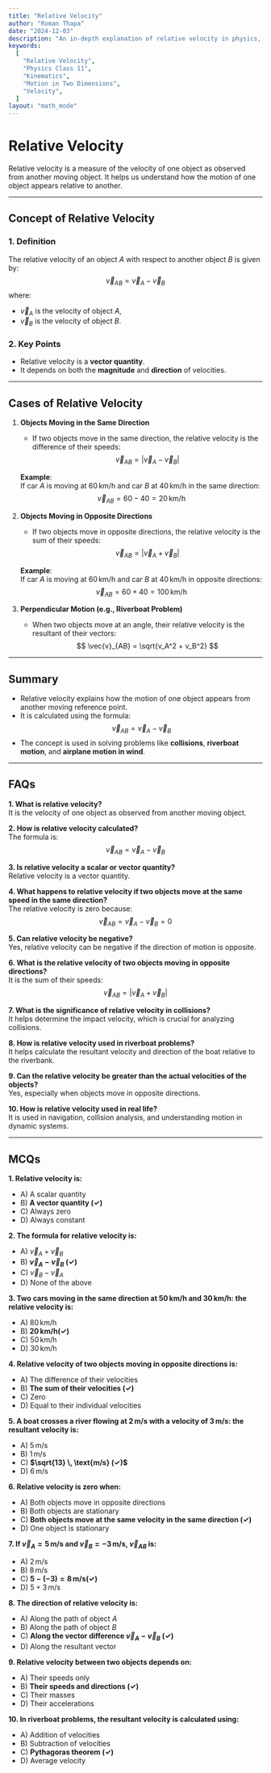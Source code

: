 ```yaml
---
title: "Relative Velocity" 
author: "Roman Thapa" 
date: "2024-12-03"
description: "An in-depth explanation of relative velocity in physics, including its concept, mathematical formulation, and practical examples." 
keywords:
  [
    "Relative Velocity",
    "Physics Class 11",
    "Kinematics",
    "Motion in Two Dimensions",
    "Velocity",
  ]
layout: "math_mode"
---
```


# Relative Velocity

Relative velocity is a measure of the velocity of one object as observed from another moving object. It helps us understand how the motion of one object appears relative to another.

---

## Concept of Relative Velocity

### 1. **Definition**
The relative velocity of an object $A$ with respect to another object $B$ is given by:
$$
\vec{v}_{AB} = \vec{v}_A - \vec{v}_B
$$
where:
- $\vec{v}_A$ is the velocity of object $A$,
- $\vec{v}_B$ is the velocity of object $B$.

### 2. **Key Points**
- Relative velocity is a **vector quantity**.
- It depends on both the **magnitude** and **direction** of velocities.

---

## Cases of Relative Velocity

1. **Objects Moving in the Same Direction**
   - If two objects move in the same direction, the relative velocity is the difference of their speeds:
   $$
   \vec{v}_{AB} = |\vec{v}_A - \vec{v}_B|
   $$

   **Example**:  
   If car $A$ is moving at $60 \, \text{km/h}$ and car $B$ at $40 \, \text{km/h}$ in the same direction:
   $$
   \vec{v}_{AB} = 60 - 40 = 20 \, \text{km/h}
   $$

2. **Objects Moving in Opposite Directions**
   - If two objects move in opposite directions, the relative velocity is the sum of their speeds:
   $$
   \vec{v}_{AB} = |\vec{v}_A + \vec{v}_B|
   $$

   **Example**:  
   If car $A$ is moving at $60 \, \text{km/h}$ and car $B$ at $40 \, \text{km/h}$ in opposite directions:
   $$
   \vec{v}_{AB} = 60 + 40 = 100 \, \text{km/h}
   $$

3. **Perpendicular Motion (e.g., Riverboat Problem)**
   - When two objects move at an angle, their relative velocity is the resultant of their vectors:
   $$
   \vec{v}_{AB} = \sqrt{v_A^2 + v_B^2}
   $$

---

## Summary

- Relative velocity explains how the motion of one object appears from another moving reference point.
- It is calculated using the formula:
  $$
  \vec{v}_{AB} = \vec{v}_A - \vec{v}_B
  $$
- The concept is used in solving problems like **collisions**, **riverboat motion**, and **airplane motion in wind**.

---

## FAQs

**1. What is relative velocity?**  
It is the velocity of one object as observed from another moving object.

**2. How is relative velocity calculated?**  
The formula is:
$$
\vec{v}_{AB} = \vec{v}_A - \vec{v}_B
$$

**3. Is relative velocity a scalar or vector quantity?**  
Relative velocity is a vector quantity.

**4. What happens to relative velocity if two objects move at the same speed in the same direction?**  
The relative velocity is zero because:
$$
\vec{v}_{AB} = \vec{v}_A - \vec{v}_B = 0
$$

**5. Can relative velocity be negative?**  
Yes, relative velocity can be negative if the direction of motion is opposite.

**6. What is the relative velocity of two objects moving in opposite directions?**  
It is the sum of their speeds:
$$
\vec{v}_{AB} = |\vec{v}_A + \vec{v}_B|
$$

**7. What is the significance of relative velocity in collisions?**  
It helps determine the impact velocity, which is crucial for analyzing collisions.

**8. How is relative velocity used in riverboat problems?**  
It helps calculate the resultant velocity and direction of the boat relative to the riverbank.

**9. Can the relative velocity be greater than the actual velocities of the objects?**  
Yes, especially when objects move in opposite directions.

**10. How is relative velocity used in real life?**  
It is used in navigation, collision analysis, and understanding motion in dynamic systems.

---

## MCQs

**1. Relative velocity is:**  
- A) A scalar quantity  
- B) **A vector quantity (✓)**  
- C) Always zero  
- D) Always constant  

**2. The formula for relative velocity is:**  
- A) $\vec{v}_A + \vec{v}_B$  
- B) **$\vec{v}_A - \vec{v}_B$ (✓)**  
- C) $\vec{v}_B - \vec{v}_A$  
- D) None of the above  

**3. Two cars moving in the same direction at $50 \, \text{km/h}$ and $30 \, \text{km/h}$: the relative velocity is:**  
- A) $80 \, \text{km/h}$  
- B) **$20 \, \text{km/h} (✓)$**  
- C) $50 \, \text{km/h}$  
- D) $30 \, \text{km/h}$  

**4. Relative velocity of two objects moving in opposite directions is:**  
- A) The difference of their velocities  
- B) **The sum of their velocities (✓)**  
- C) Zero  
- D) Equal to their individual velocities  

**5. A boat crosses a river flowing at $2 \, \text{m/s}$ with a velocity of $3 \, \text{m/s}$: the resultant velocity is:**  
- A) $5 \, \text{m/s}$  
- B) $1 \, \text{m/s}$  
- C) **$\sqrt{13} \, \text{m/s} (✓)$**  
- D) $6 \, \text{m/s}$  

**6. Relative velocity is zero when:**  
- A) Both objects move in opposite directions  
- B) Both objects are stationary  
- C) **Both objects move at the same velocity in the same direction (✓)**  
- D) One object is stationary  

**7. If $\vec{v}_A = 5 \, \text{m/s}$ and $\vec{v}_B = -3 \, \text{m/s}$, $\vec{v}_{AB}$ is:**  
- A) $2 \, \text{m/s}$  
- B) $8 \, \text{m/s}$  
- C) **$5 - (-3) = 8 \, \text{m/s} (✓)$**  
- D) $5 + 3 \, \text{m/s}$  

**8. The direction of relative velocity is:**  
- A) Along the path of object $A$  
- B) Along the path of object $B$  
- C) **Along the vector difference $\vec{v}_A - \vec{v}_B$ (✓)**  
- D) Along the resultant vector  

**9. Relative velocity between two objects depends on:**  
- A) Their speeds only  
- B) **Their speeds and directions (✓)**  
- C) Their masses  
- D) Their accelerations  

**10. In riverboat problems, the resultant velocity is calculated using:**  
- A) Addition of velocities  
- B) Subtraction of velocities  
- C) **Pythagoras theorem (✓)**  
- D) Average velocity  
